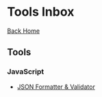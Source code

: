 # Tools Inbox

[Back Home](/index.html)

## Tools

### JavaScript

* [JSON Formatter & Validator](https://jsonformatter.curiousconcept.com)
